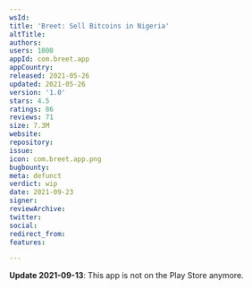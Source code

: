 ```yaml
---
wsId: 
title: 'Breet: Sell Bitcoins in Nigeria'
altTitle: 
authors: 
users: 1000
appId: com.breet.app
appCountry: 
released: 2021-05-26
updated: 2021-05-26
version: '1.0'
stars: 4.5
ratings: 86
reviews: 71
size: 7.3M
website: 
repository: 
issue: 
icon: com.breet.app.png
bugbounty: 
meta: defunct
verdict: wip
date: 2021-09-23
signer: 
reviewArchive: 
twitter: 
social: 
redirect_from: 
features: 

---
```


**Update 2021-09-13**: This app is not on the Play Store anymore.
